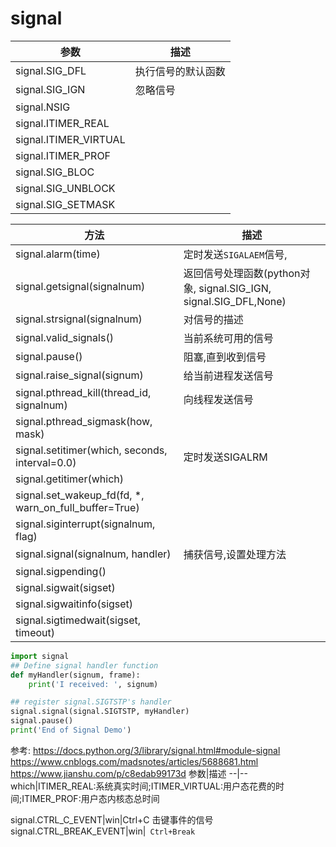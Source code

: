 # signal



参数|描述
--|--
signal.SIG_DFL|执行信号的默认函数
signal.SIG_IGN|忽略信号
signal.NSIG|
signal.ITIMER_REAL|
signal.ITIMER_VIRTUAL|
signal.ITIMER_PROF|
signal.SIG_BLOC|
signal.SIG_UNBLOCK|
signal.SIG_SETMASK|



方法|描述
--|--
signal.alarm(time)|定时发送`SIGALAEM`信号,
signal.getsignal(signalnum)|返回信号处理函数(python对象, signal.SIG_IGN, signal.SIG_DFL,None)
signal.strsignal(signalnum)|对信号的描述
signal.valid_signals()|当前系统可用的信号
signal.pause()|阻塞,直到收到信号
signal.raise_signal(signum)|给当前进程发送信号
signal.pthread_kill(thread_id, signalnum)|向线程发送信号
signal.pthread_sigmask(how, mask)|
signal.setitimer(which, seconds, interval=0.0)|定时发送SIGALRM
signal.getitimer(which)|
signal.set_wakeup_fd(fd, *, warn_on_full_buffer=True)|
signal.siginterrupt(signalnum, flag)|
signal.signal(signalnum, handler)|捕获信号,设置处理方法
signal.sigpending()|
signal.sigwait(sigset)|
signal.sigwaitinfo(sigset)|
signal.sigtimedwait(sigset, timeout)|


```python
import signal
## Define signal handler function
def myHandler(signum, frame):
    print('I received: ', signum)

## register signal.SIGTSTP's handler
signal.signal(signal.SIGTSTP, myHandler)
signal.pause()
print('End of Signal Demo')


```




参考:
https://docs.python.org/3/library/signal.html#module-signal
https://www.cnblogs.com/madsnotes/articles/5688681.html
https://www.jianshu.com/p/c8edab99173d
参数|描述
--|--
which|ITIMER_REAL:系统真实时间;ITIMER_VIRTUAL:用户态花费的时间;ITIMER_PROF:用户态内核态总时间





signal.CTRL_C_EVENT|win|Ctrl+C 击键事件的信号
signal.CTRL_BREAK_EVENT|win|` Ctrl+Break`
